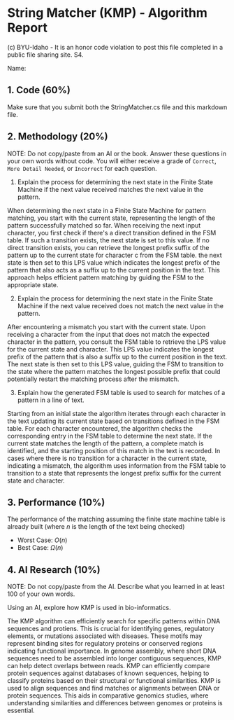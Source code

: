 # String Matcher (KMP) - Algorithm Report

(c) BYU-Idaho - It is an honor code violation to post this file completed in a public file sharing site. S4.

Name: 

## 1. Code (60%)

Make sure that you submit both the StringMatcher.cs file and this markdown file.

## 2. Methodology (20%)

NOTE: Do not copy/paste from an AI or the book.  Answer these questions in your own words without code.  You will either receive a grade of `Correct`, `More Detail Needed`, or `Incorrect` for each question.

1. Explain the process for determining the next state in the Finite State Machine if the next value received matches the next value in the pattern.

When determining the next state in a Finite State Machine for pattern matching, you start with the current state, representing the length of the pattern successfully matched so far. When receiving the next input character, you first check if there's a direct transition defined in the FSM table. If such a transition exists, the next state is set to this value. If no direct transition exists, you can retrieve the longest prefix suffix of the pattern up to the current state for character c from the FSM table. the next state is then set to this LPS value which indicates the longest prefix of the pattern that also acts as a suffix up to the current position in the text. This approach helps efficient pattern matching by guiding the FSM to the appropriate state.

2. Explain the process for determining the next state in the Finite State Machine if the next value received does not match the next value in the pattern.

After encountering a mismatch you start with the current state. Upon receiving a character from the input that does not match the expected character in the pattern, you consult the FSM table to retrieve the LPS value for the current state and character. This LPS value indicates the longest prefix of the pattern that is also a suffix up to the current position in the text. The next state is then set to this LPS value, guiding the FSM to transition to the state where the pattern matches the longest possible prefix that could potentially restart the matching process after the mismatch.

3. Explain how the generated FSM table is used to search for matches of a pattern in a line of text.

Starting from an initial state the algorithm iterates through each character in the text updating its current state based on transitions defined in the FSM table. For each character encountered, the algorithm checks the corresponding entry in the FSM table to determine the next state. If the current state matches the length of the pattern, a complete match is identified, and the starting position of this match in the text is recorded. In cases where there is no transition for a character in the current state, indicating a mismatch, the algorithm uses information from the FSM table to transition to a state that represents the longest prefix suffix for the current state and character.

## 3. Performance (10%)

The performance of the matching assuming the finite state machine table is already built (where $n$ is the length of the text being checked)

* Worst Case: $O(n)$
* Best Case: $\Omega(n)$

## 4. AI Research (10%)

NOTE: Do not copy/paste from the AI.  Describe what you learned in at least 100 of your own words.

Using an AI, explore how KMP is used in bio-informatics.

The KMP algorithm can efficiently search for specific patterns within DNA sequences and protiens. This is crucial for identifying genes, regulatory elements, or mutations associated with diseases. These motifs may represent binding sites for regulatory proteins or conserved regions indicating functional importance. In genome assembly, where short DNA sequences need to be assembled into longer contiguous sequences, KMP can help detect overlaps between reads. KMP can efficiently compare protein sequences against databases of known sequences, helping to classify proteins based on their structural or functional similarities. KMP is used to align sequences and find matches or alignments between DNA or protein sequences. This aids in comparative genomics studies, where understanding similarities and differences between genomes or proteins is essential.



